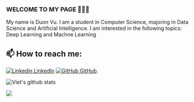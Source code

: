 ### WELCOME TO MY PAGE 👋👋👋
My name is Duon Vu. I am a student in Computer Science, majoring in Data Science  and Artificial Intelligence. I am interested in the following topics: Deep Learning and Machne Learning<br>
## 📫 How to reach me: 

[![Linkedin](https://i.stack.imgur.com/gVE0j.png) LinkedIn](https://www.linkedin.com/in/cong-tuan-duong-vu-551329232/) [![GitHub](https://i.stack.imgur.com/tskMh.png) GitHub](https://github.com/Seragu10).



![Viet's github stats](https://github-readme-stats-git-masterrstaa-rickstaa.vercel.app/api?username=Seragu10&show_icons=true&theme=tokyonight&hide=contribs,prs,issues)

<a href="https://github.com/Seragu10/DSA-code.ptit">
  <!-- Change the `github-readme-stats.anuraghazra1.vercel.app` to `github-readme-stats.vercel.app`  -->
  <img align="center" src="https://github-readme-stats.anuraghazra1.vercel.app/api/pin/?username=Seragu10&repo=DSA-code.ptit&theme=radical" />
</a>    
